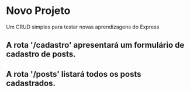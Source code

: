 # Novo Projeto
Um CRUD simples para testar novas aprendizagens do Express

## A rota '/cadastro' apresentará um formulário de cadastro de posts.
## A rota '/posts' listará todos os posts cadastrados.
